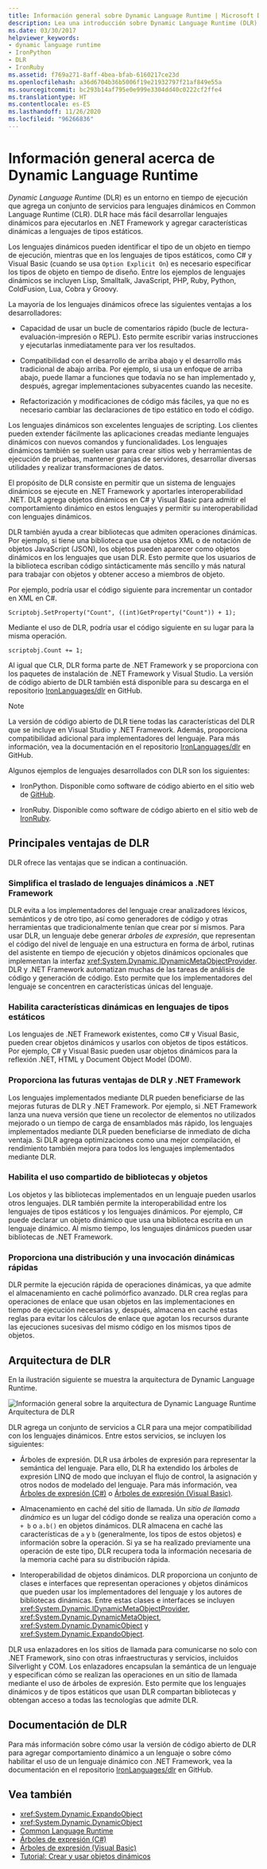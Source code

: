 ```yaml
---
title: Información general sobre Dynamic Language Runtime | Microsoft Docs
description: Lea una introducción sobre Dynamic Language Runtime (DLR) en .NET. DLR es un entorno en tiempo de ejecución que agrega un conjunto de servicios para lenguajes dinámicos a CLR.
ms.date: 03/30/2017
helpviewer_keywords:
- dynamic language runtime
- IronPython
- DLR
- IronRuby
ms.assetid: f769a271-8aff-4bea-bfab-6160217ce23d
ms.openlocfilehash: a36d6704b36b5006f19e21932797f21af849e55a
ms.sourcegitcommit: bc293b14af795e0e999e3304dd40c0222cf2ffe4
ms.translationtype: HT
ms.contentlocale: es-ES
ms.lasthandoff: 11/26/2020
ms.locfileid: "96266836"
---
```

# <a name="dynamic-language-runtime-overview"></a>Información general acerca de Dynamic Language Runtime

*Dynamic Language Runtime* (DLR) es un entorno en tiempo de ejecución que agrega un conjunto de servicios para lenguajes dinámicos en Common Language Runtime (CLR). DLR hace más fácil desarrollar lenguajes dinámicos para ejecutarlos en .NET Framework y agregar características dinámicas a lenguajes de tipos estáticos.

Los lenguajes dinámicos pueden identificar el tipo de un objeto en tiempo de ejecución, mientras que en los lenguajes de tipos estáticos, como C# y Visual Basic (cuando se usa `Option Explicit On`) es necesario especificar los tipos de objeto en tiempo de diseño. Entre los ejemplos de lenguajes dinámicos se incluyen Lisp, Smalltalk, JavaScript, PHP, Ruby, Python, ColdFusion, Lua, Cobra y Groovy.

La mayoría de los lenguajes dinámicos ofrece las siguientes ventajas a los desarrolladores:

- Capacidad de usar un bucle de comentarios rápido (bucle de lectura-evaluación-impresión o REPL). Esto permite escribir varias instrucciones y ejecutarlas inmediatamente para ver los resultados.

- Compatibilidad con el desarrollo de arriba abajo y el desarrollo más tradicional de abajo arriba. Por ejemplo, si usa un enfoque de arriba abajo, puede llamar a funciones que todavía no se han implementado y, después, agregar implementaciones subyacentes cuando las necesite.

- Refactorización y modificaciones de código más fáciles, ya que no es necesario cambiar las declaraciones de tipo estático en todo el código.

Los lenguajes dinámicos son excelentes lenguajes de scripting. Los clientes pueden extender fácilmente las aplicaciones creadas mediante lenguajes dinámicos con nuevos comandos y funcionalidades. Los lenguajes dinámicos también se suelen usar para crear sitios web y herramientas de ejecución de pruebas, mantener granjas de servidores, desarrollar diversas utilidades y realizar transformaciones de datos.

El propósito de DLR consiste en permitir que un sistema de lenguajes dinámicos se ejecute en .NET Framework y aportarles interoperabilidad .NET. DLR agrega objetos dinámicos en C# y Visual Basic para admitir el comportamiento dinámico en estos lenguajes y permitir su interoperabilidad con lenguajes dinámicos.

DLR también ayuda a crear bibliotecas que admiten operaciones dinámicas. Por ejemplo, si tiene una biblioteca que usa objetos XML o de notación de objetos JavaScript (JSON), los objetos pueden aparecer como objetos dinámicos en los lenguajes que usan DLR. Esto permite que los usuarios de la biblioteca escriban código sintácticamente más sencillo y más natural para trabajar con objetos y obtener acceso a miembros de objeto.

Por ejemplo, podría usar el código siguiente para incrementar un contador en XML en C#.

`Scriptobj.SetProperty("Count", ((int)GetProperty("Count")) + 1);`

Mediante el uso de DLR, podría usar el código siguiente en su lugar para la misma operación.

`scriptobj.Count += 1;`

Al igual que CLR, DLR forma parte de .NET Framework y se proporciona con los paquetes de instalación de .NET Framework y Visual Studio. La versión de código abierto de DLR también está disponible para su descarga en el repositorio [IronLanguages/dlr](https://github.com/IronLanguages/dlr) en GitHub.

> [!NOTE]
> La versión de código abierto de DLR tiene todas las características del DLR que se incluye en Visual Studio y .NET Framework. Además, proporciona compatibilidad adicional para implementadores del lenguaje. Para más información, vea la documentación en el repositorio [IronLanguages/dlr](https://github.com/IronLanguages/dlr) en GitHub.

Algunos ejemplos de lenguajes desarrollados con DLR son los siguientes:

- IronPython. Disponible como software de código abierto en el sitio web de [GitHub](https://github.com/IronLanguages/ironpython2).

- IronRuby. Disponible como software de código abierto en el sitio web de [IronRuby](http://ironruby.net/).

## <a name="primary-dlr-advantages"></a>Principales ventajas de DLR

 DLR ofrece las ventajas que se indican a continuación.

### <a name="simplifies-porting-dynamic-languages-to-the-net-framework"></a>Simplifica el traslado de lenguajes dinámicos a .NET Framework

 DLR evita a los implementadores del lenguaje crear analizadores léxicos, semánticos y de otro tipo, así como generadores de código y otras herramientas que tradicionalmente tenían que crear por sí mismos. Para usar DLR, un lenguaje debe generar *árboles de expresión*, que representan el código del nivel de lenguaje en una estructura en forma de árbol, rutinas del asistente en tiempo de ejecución y objetos dinámicos opcionales que implementan la interfaz <xref:System.Dynamic.IDynamicMetaObjectProvider>. DLR y .NET Framework automatizan muchas de las tareas de análisis de código y generación de código. Esto permite que los implementadores del lenguaje se concentren en características únicas del lenguaje.

### <a name="enables-dynamic-features-in-statically-typed-languages"></a>Habilita características dinámicas en lenguajes de tipos estáticos

 Los lenguajes de .NET Framework existentes, como C# y Visual Basic, pueden crear objetos dinámicos y usarlos con objetos de tipos estáticos. Por ejemplo, C# y Visual Basic pueden usar objetos dinámicos para la reflexión .NET, HTML y Document Object Model (DOM).

### <a name="provides-future-benefits-of-the-dlr-and-net-framework"></a>Proporciona las futuras ventajas de DLR y .NET Framework

 Los lenguajes implementados mediante DLR pueden beneficiarse de las mejoras futuras de DLR y .NET Framework. Por ejemplo, si .NET Framework lanza una nueva versión que tiene un recolector de elementos no utilizados mejorado o un tiempo de carga de ensamblados más rápido, los lenguajes implementados mediante DLR pueden beneficiarse de inmediato de dicha ventaja. Si DLR agrega optimizaciones como una mejor compilación, el rendimiento también mejora para todos los lenguajes implementados mediante DLR.

### <a name="enables-sharing-of-libraries-and-objects"></a>Habilita el uso compartido de bibliotecas y objetos

 Los objetos y las bibliotecas implementados en un lenguaje pueden usarlos otros lenguajes. DLR también permite la interoperabilidad entre los lenguajes de tipos estáticos y los lenguajes dinámicos. Por ejemplo, C# puede declarar un objeto dinámico que usa una biblioteca escrita en un lenguaje dinámico. Al mismo tiempo, los lenguajes dinámicos pueden usar bibliotecas de .NET Framework.

### <a name="provides-fast-dynamic-dispatch-and-invocation"></a>Proporciona una distribución y una invocación dinámicas rápidas

 DLR permite la ejecución rápida de operaciones dinámicas, ya que admite el almacenamiento en caché polimórfico avanzado. DLR crea reglas para operaciones de enlace que usan objetos en las implementaciones en tiempo de ejecución necesarias y, después, almacena en caché estas reglas para evitar los cálculos de enlace que agotan los recursos durante las ejecuciones sucesivas del mismo código en los mismos tipos de objetos.

## <a name="dlr-architecture"></a>Arquitectura de DLR

 En la ilustración siguiente se muestra la arquitectura de Dynamic Language Runtime.

 ![Información general sobre la arquitectura de Dynamic Language Runtime](./media/dlr-archoverview.png "DLR_ArchOverview") Arquitectura de DLR

 DLR agrega un conjunto de servicios a CLR para una mejor compatibilidad con los lenguajes dinámicos. Entre estos servicios, se incluyen los siguientes:

- Árboles de expresión. DLR usa árboles de expresión para representar la semántica del lenguaje. Para ello, DLR ha extendido los árboles de expresión LINQ de modo que incluyan el flujo de control, la asignación y otros nodos de modelado del lenguaje. Para más información, vea [Árboles de expresión (C#)](../../csharp/programming-guide/concepts/expression-trees/index.md) o [Árboles de expresión (Visual Basic)](../../visual-basic/programming-guide/concepts/expression-trees/index.md).

- Almacenamiento en caché del sitio de llamada. Un *sitio de llamada dinámico* es un lugar del código donde se realiza una operación como `a + b` o `a.b()` en objetos dinámicos. DLR almacena en caché las características de `a` y `b` (generalmente, los tipos de estos objetos) e información sobre la operación. Si ya se ha realizado previamente una operación de este tipo, DLR recupera toda la información necesaria de la memoria caché para su distribución rápida.

- Interoperabilidad de objetos dinámicos. DLR proporciona un conjunto de clases e interfaces que representan operaciones y objetos dinámicos que pueden usar los implementadores del lenguaje y los autores de bibliotecas dinámicas. Entre estas clases e interfaces se incluyen <xref:System.Dynamic.IDynamicMetaObjectProvider>, <xref:System.Dynamic.DynamicMetaObject>, <xref:System.Dynamic.DynamicObject> y <xref:System.Dynamic.ExpandoObject>.

DLR usa enlazadores en los sitios de llamada para comunicarse no solo con .NET Framework, sino con otras infraestructuras y servicios, incluidos Silverlight y COM. Los enlazadores encapsulan la semántica de un lenguaje y especifican cómo se realizan las operaciones en un sitio de llamada mediante el uso de árboles de expresión. Esto permite que los lenguajes dinámicos y de tipos estáticos que usan DLR compartan bibliotecas y obtengan acceso a todas las tecnologías que admite DLR.

## <a name="dlr-documentation"></a>Documentación de DLR

 Para más información sobre cómo usar la versión de código abierto de DLR para agregar comportamiento dinámico a un lenguaje o sobre cómo habilitar el uso de un lenguaje dinámico con .NET Framework, vea la documentación en el repositorio [IronLanguages/dlr](https://github.com/IronLanguages/dlr/tree/master/Docs) en GitHub.

## <a name="see-also"></a>Vea también

- <xref:System.Dynamic.ExpandoObject>
- <xref:System.Dynamic.DynamicObject>
- [Common Language Runtime](../../standard/clr.md)
- [Árboles de expresión (C#)](../../csharp/programming-guide/concepts/expression-trees/index.md)
- [Árboles de expresión (Visual Basic)](../../visual-basic/programming-guide/concepts/expression-trees/index.md)
- [Tutorial: Crear y usar objetos dinámicos](../../csharp/programming-guide/types/walkthrough-creating-and-using-dynamic-objects.md)
